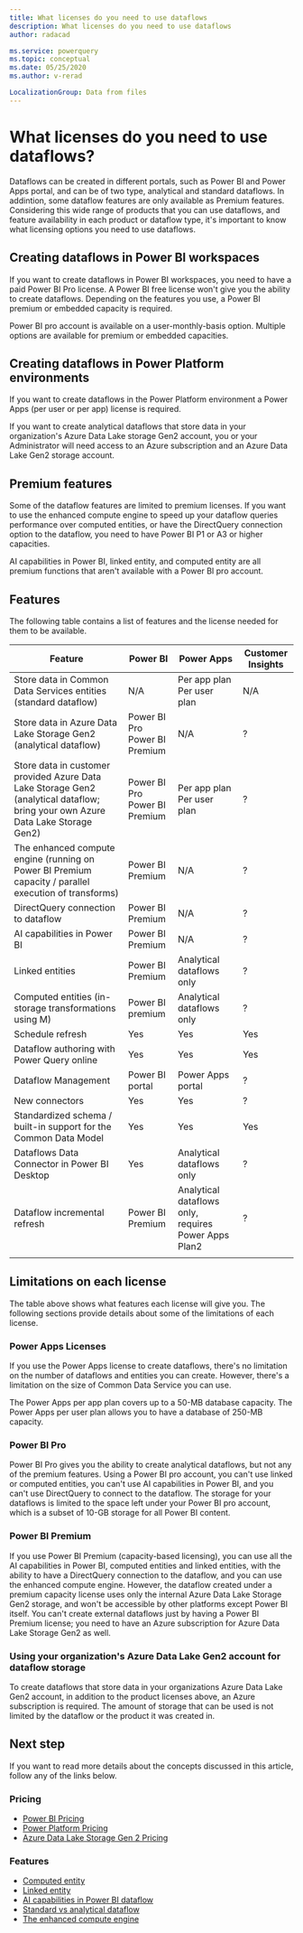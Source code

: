 ```yaml
---
title: What licenses do you need to use dataflows
description: What licenses do you need to use dataflows
author: radacad

ms.service: powerquery
ms.topic: conceptual
ms.date: 05/25/2020
ms.author: v-rerad

LocalizationGroup: Data from files
---
```


# What licenses do you need to use dataflows?

Dataflows can be created in different portals, such as Power BI and Power Apps portal, and can be of two type, analytical and standard dataflows. In addintion, some dataflow features are only available as Premium features. Considering this wide range of products that you can use dataflows, and feature availability in each product or dataflow type, it's important to know what licensing options you need to use dataflows.

## Creating dataflows in Power BI workspaces

If you want to create dataflows in Power BI workspaces, you need to have a paid Power BI Pro license. A Power BI free license won't give you the ability to create dataflows. Depending on the features you use, a Power BI premium or embedded capacity is required. 

Power BI pro account is available on a user-monthly-basis option. Multiple options are available for premium or embedded capacities.

## Creating dataflows in Power Platform environments

If you want to create dataflows in the Power Platform environment a Power Apps (per user or per app) license is required.

If you want to create analytical dataflows that store data in your organization's Azure Data Lake storage Gen2 account, you or your Administrator will need access to an Azure subscription and an Azure Data Lake Gen2 storage account.

## Premium features

Some of the dataflow features are limited to premium licenses. If you want to use the enhanced compute engine to speed up your dataflow queries performance over computed entities, or have the DirectQuery connection option to the dataflow, you need to have Power BI P1 or A3 or higher capacities.

AI capabilities in Power BI, linked entity, and computed entity are all premium functions that aren't available with a Power BI pro account.

## Features

The following table contains a list of features and the license needed for them to be available.

| Feature                                                      | Power BI                           | Power Apps                                                   | Customer Insights |
| ------------------------------------------------------------ | ---------------------------------- | ------------------------------------------------------------ | ----------------- |
| Store data in Common Data Services entities (standard dataflow) | N/A                                | Per app plan<br />Per user plan                              | N/A               |
| Store data in Azure Data Lake Storage Gen2 (analytical dataflow)               | Power BI Pro<br />Power BI Premium | N/A                                                          | ?                 |
| Store data in customer provided Azure Data Lake Storage Gen2 (analytical dataflow; bring your own Azure Data Lake Storage Gen2) | Power BI Pro<br />Power BI Premium | Per app plan<br />Per user plan                              | ?                 |
| The enhanced compute engine (running on Power BI Premium capacity / parallel execution of transforms) | Power BI Premium                   | N/A                                                          | ?                 |
| DirectQuery connection to dataflow                           | Power BI Premium                   | N/A                                                          | ?                 |
| AI capabilities in Power BI                                  | Power BI Premium                   | N/A                                                          | ?                 |
| Linked entities                                              | Power BI Premium                   | Analytical dataflows only | ?                 |
| Computed entities (in-storage transformations using M)       | Power BI premium                   | Analytical dataflows only | ?                 |
| Schedule refresh                                             | Yes                                   | Yes                                                             | Yes                  |
| Dataflow authoring with Power Query online                   | Yes                                | Yes                                                          | Yes               |
| Dataflow Management                                          | Power BI portal                    | Power Apps portal                                            | ?                 |
| New connectors                                               | Yes                                | Yes                                                          | ?                 |
| Standardized schema / built-in support for the Common Data Model | Yes                                | Yes                                                          | Yes               |
| Dataflows Data Connector in Power BI Desktop                 | Yes                                | Analytical dataflows only   | ?                 |
| Dataflow incremental refresh                                 | Power BI Premium                   | Analytical dataflows only, requires Power Apps Plan2 | ?                 |
| | | | |

## Limitations on each license

The table above shows what features each license will give you. The following sections provide details about some of the limitations of each license.

### Power Apps Licenses

If you use the Power Apps license to create dataflows, there's no limitation on the number of dataflows and entities you can create. However, there's a limitation on the size of Common Data Service you can use.

The Power Apps per app plan covers up to a 50-MB database capacity. The Power Apps per user plan allows you to have a database of 250-MB capacity.

### Power BI Pro

Power BI Pro gives you the ability to create analytical dataflows, but not any of the premium features. Using a Power BI pro account, you can't use linked or computed entities, you can't use AI capabilities in Power BI, and you can't use DirectQuery to connect to the dataflow. The storage for your dataflows is limited to the space left under your Power BI pro account, which is a subset of 10-GB storage for all Power BI content.

### Power BI Premium

If you use Power BI Premium (capacity-based licensing), you can use all the AI capabilities in Power BI, computed entities and linked entities, with the ability to have a DirectQuery connection to the dataflow, and you can use the enhanced compute engine. However, the dataflow created under a premium capacity license uses only the internal Azure Data Lake Storage Gen2 storage, and won't be accessible by other platforms except Power BI itself. You can't create external dataflows just by having a Power BI Premium license; you need to have an Azure subscription for Azure Data Lake Storage Gen2 as well.

### Using your organization's Azure Data Lake Gen2 account for dataflow storage

To create dataflows that store data in your organizations Azure Data Lake Gen2 account, in addition to the product licenses above, an Azure subscription is required. The amount of storage that can be used is not limited by the dataflow or the product it was created in.

## Next step

If you want to read more details about the concepts discussed in this article, follow any of the links below.

### Pricing

- [Power BI Pricing](https://powerbi.microsoft.com/pricing/)
- [Power Platform Pricing](https://powerapps.microsoft.com/pricing/)
- [Azure Data Lake Storage Gen 2 Pricing](https://azure.microsoft.com/pricing/details/storage/data-lake/)

### Features

- [Computed entity](computed-entities.md)
- [Linked entity](linked-entities.md)
- [AI capabilities in Power BI dataflow](https://docs.microsoft.com/power-bi/service-machine-learning-automated)
- [Standard vs analytical dataflow](understanding-differences-between-analytical-standard-dataflows.md)
- [The enhanced compute engine](https://docs.microsoft.com/power-bi/transform-model/service-dataflows-enhanced-compute-engine)
